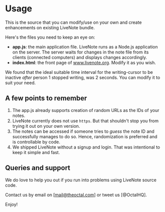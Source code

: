 # Usage

This is the source that you can modify/use on your own and create enhancements on existing LiveNote bundle.

Here's the files you need to keep an eye on:

* **app.js**: the main application file. LiveNote runs as a Node.js application on the server. The server waits for changes in the note file from its clients (connected computers) and displays changes accordingly.
* **index.html**: the front page of www.livenote.org. Modify it as you wish.

We found that the ideal suitable time interval for the writing-cursor to be inactive *after* person 1 stopped writing, was 2 seconds. You can modify it to suit your need.

## A few points to remember
1. The app.js already supports creation of random URLs as the IDs of your notes. 
2. LiveNote currently does not use `https`. But that shouldn't stop you from trying it out on your own version.
3. The notes can be accessed if someone tries to *guess* the note ID and successfully manages to do so. Hence, randomization is preferred and is controllable by code.
4. We shipped LiveNote without a signup and login. That was intentional to keep it simple and fast.

## Queries and support
We do love to help you out if you run into problems using LiveNote source code.

Contact us by email on [mail@theoctal.com] or tweet us [@OctalHQ].

Enjoy!
